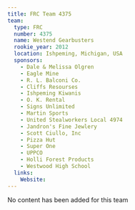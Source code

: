```yaml
---
title: FRC Team 4375
team:
  type: FRC
  number: 4375
  name: Westend Gearbusters
  rookie_year: 2012
  location: Ishpeming, Michigan, USA
  sponsors:
    - Dale & Melissa Olgren
    - Eagle Mine
    - R. L. Balconi Co.
    - Cliffs Resourses
    - Ishpeming Kiwanis
    - O. K. Rental
    - Signs Unlimited
    - Martin Sports
    - United Stealworkers Local 4974
    - Jandron's Fine Jewlery
    - Scott Ciullo, Inc
    - Pizza Hut
    - Super One
    - UPPCO
    - Holli Forest Products
    - Westwood High School
  links:
    Website: 
---
```

No content has been added for this team